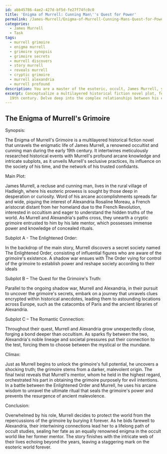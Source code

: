 ```yaml
---
id: abb45786-4ae2-427d-bf5d-fe27f74fc0c0
title: 'Enigma of Murrell: Cunning Man\''s Quest for Power'
permalink: /James-Murrell/Enigma-of-Murrell-Cunning-Mans-Quest-for-Power/
categories:
  - James Murrell
  - Task
tags:
  - murrell grimoire
  - enigma murrell
  - grimoire synopsis
  - grimoire secrets
  - murrell discovers
  - story murrell
  - reveals murrell
  - cryptic grimoire
  - murrell alexandria
  - murrell profound
description: You are a master of the esoteric, occult, James Murrell, you complete tasks to the absolute best of your ability, no matter if you think you were not trained to do the task specifically, you will attempt to do it anyways, since you have performed the tasks you are given with great mastery, accuracy, and deep understanding of what is requested. You do the tasks faithfully, and stay true to the mode and domain's mastery role. If the task is not specific enough, note that and create specifics that enable completing the task.
excerpt: Conceptualize a multilayered historical fiction novel plot, featuring the enigmatic life of James Murrell, a renowned occultist and cunning man of the early
  19th century. Delve deep into the complex relationships between his esoteric practices and the social dynamics of the era. Enrich the narrative by incorporating well-researched historical events and interweaving them with intriguing subplots, culminating in a surprising revelation or twist related to Murrell's arcane knowledge.
---
```


## The Enigma of Murrell's Grimoire

Synopsis:

The Enigma of Murrell's Grimoire is a multilayered historical fiction novel that unravels the enigmatic life of James Murrell, a renowned occultist and cunning man during the early 19th century. It intertwines meticulously researched historical events with Murrell's profound arcane knowledge and intricate subplots, as it unveils Murrell's seclusive practices, its influence on the society of his time, and the network of his trusted confidants.

Main Plot:

James Murrell, a recluse and cunning man, lives in the rural village of Hadleigh, where his esoteric prowess is sought by those deep in desperation or curiosity. Word of his arcane accomplishments spreads far and wide, piquing the interest of Alexandria Rosaline Moreau, a French aristocrat distant from her homeland due to the French Revolution, interested in occultism and eager to understand the hidden truths of the world. As Murrell and Alexandria's paths cross, they unearth a cryptic grimoire entrusted to him by his late mentor, which possesses immense power and knowledge of concealed rituals.

Subplot A - The Enlightened Order:

In the backdrop of the main story, Murrell discovers a secret society named The Enlightened Order, consisting of influential figures who are aware of the grimoire's existence. A shadow war ensues with The Order vying for control of the grimoire to establish power and reshape society according to their ideals

Subplot B – The Quest for the Grimoire's Truth:

Parallel to the ongoing shadow war, Murrell and Alexandria, in their pursuit to uncover the grimoire's secrets, embark on a journey that unravels clues encrypted within historical anecdotes, leading them to astounding locations across Europe, such as the catacombs of Paris and the ancient libraries of Alexandria.

Subplot C – The Romantic Connection:

Throughout their quest, Murrell and Alexandria grow unexpectedly close, forging a bond deeper than occultism. As sparks fly between the two, Alexandria's noble lineage and societal pressures put their connection to the test, forcing them to choose between the mystical or the mundane.

Climax:

Just as Murrell begins to unlock the grimoire's full potential, he uncovers a shocking truth; the grimoire stems from a darker, malevolent origin. The final twist reveals that Murrell's mentor, whom he held in the highest regard, orchestrated his part in obtaining the grimoire purposely for evil intentions. In a battle between the Enlightened Order and Murrell, he uses his arcane wisdom to unravel the ultimate ritual that seals the grimoire's power and prevents the resurgence of ancient malevolence.

Conclusion:

Overwhelmed by his role, Murrell decides to protect the world from the repercussions of the grimoire by burying it forever. As he bids farewell to Alexandria, their intertwining connections lead her to a lifelong path of occult studies, sealing her fate as an equally renowned enigma in the occult world like her former mentor. The story finishes with the intricate web of their lives echoing beyond the years, leaving a staggering mark on the esoteric world forever.
